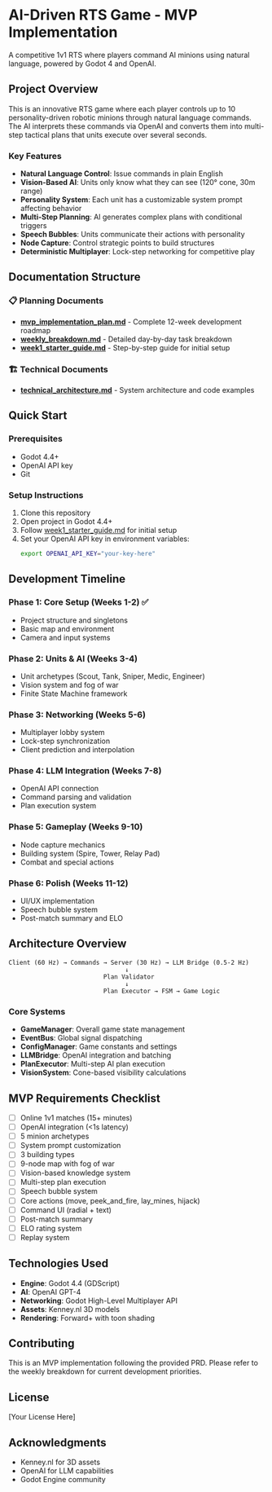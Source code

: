 # AI-Driven RTS Game - MVP Implementation

A competitive 1v1 RTS where players command AI minions using natural language, powered by Godot 4 and OpenAI.

## Project Overview

This is an innovative RTS game where each player controls up to 10 personality-driven robotic minions through natural language commands. The AI interprets these commands via OpenAI and converts them into multi-step tactical plans that units execute over several seconds.

### Key Features
- **Natural Language Control**: Issue commands in plain English
- **Vision-Based AI**: Units only know what they can see (120° cone, 30m range)
- **Personality System**: Each unit has a customizable system prompt affecting behavior
- **Multi-Step Planning**: AI generates complex plans with conditional triggers
- **Speech Bubbles**: Units communicate their actions with personality
- **Node Capture**: Control strategic points to build structures
- **Deterministic Multiplayer**: Lock-step networking for competitive play

## Documentation Structure

### 📋 Planning Documents
- **[mvp_implementation_plan.md](mvp_implementation_plan.md)** - Complete 12-week development roadmap
- **[weekly_breakdown.md](weekly_breakdown.md)** - Detailed day-by-day task breakdown
- **[week1_starter_guide.md](week1_starter_guide.md)** - Step-by-step guide for initial setup

### 🏗️ Technical Documents
- **[technical_architecture.md](technical_architecture.md)** - System architecture and code examples

## Quick Start

### Prerequisites
- Godot 4.4+
- OpenAI API key
- Git

### Setup Instructions
1. Clone this repository
2. Open project in Godot 4.4+
3. Follow [week1_starter_guide.md](week1_starter_guide.md) for initial setup
4. Set your OpenAI API key in environment variables:
   ```bash
   export OPENAI_API_KEY="your-key-here"
   ```

## Development Timeline

### Phase 1: Core Setup (Weeks 1-2) ✅
- Project structure and singletons
- Basic map and environment
- Camera and input systems

### Phase 2: Units & AI (Weeks 3-4)
- Unit archetypes (Scout, Tank, Sniper, Medic, Engineer)
- Vision system and fog of war
- Finite State Machine framework

### Phase 3: Networking (Weeks 5-6)
- Multiplayer lobby system
- Lock-step synchronization
- Client prediction and interpolation

### Phase 4: LLM Integration (Weeks 7-8)
- OpenAI API connection
- Command parsing and validation
- Plan execution system

### Phase 5: Gameplay (Weeks 9-10)
- Node capture mechanics
- Building system (Spire, Tower, Relay Pad)
- Combat and special actions

### Phase 6: Polish (Weeks 11-12)
- UI/UX implementation
- Speech bubble system
- Post-match summary and ELO

## Architecture Overview

```
Client (60 Hz) → Commands → Server (30 Hz) → LLM Bridge (0.5-2 Hz)
                                ↓
                          Plan Validator
                                ↓
                          Plan Executor → FSM → Game Logic
```

### Core Systems
- **GameManager**: Overall game state management
- **EventBus**: Global signal dispatching
- **ConfigManager**: Game constants and settings
- **LLMBridge**: OpenAI integration and batching
- **PlanExecutor**: Multi-step AI plan execution
- **VisionSystem**: Cone-based visibility calculations

## MVP Requirements Checklist

- [ ] Online 1v1 matches (15+ minutes)
- [ ] OpenAI integration (<1s latency)
- [ ] 5 minion archetypes
- [ ] System prompt customization
- [ ] 3 building types
- [ ] 9-node map with fog of war
- [ ] Vision-based knowledge system
- [ ] Multi-step plan execution
- [ ] Speech bubble system
- [ ] Core actions (move, peek_and_fire, lay_mines, hijack)
- [ ] Command UI (radial + text)
- [ ] Post-match summary
- [ ] ELO rating system
- [ ] Replay system

## Technologies Used

- **Engine**: Godot 4.4 (GDScript)
- **AI**: OpenAI GPT-4
- **Networking**: Godot High-Level Multiplayer API
- **Assets**: Kenney.nl 3D models
- **Rendering**: Forward+ with toon shading

## Contributing

This is an MVP implementation following the provided PRD. Please refer to the weekly breakdown for current development priorities.

## License

[Your License Here]

## Acknowledgments

- Kenney.nl for 3D assets
- OpenAI for LLM capabilities
- Godot Engine community 
